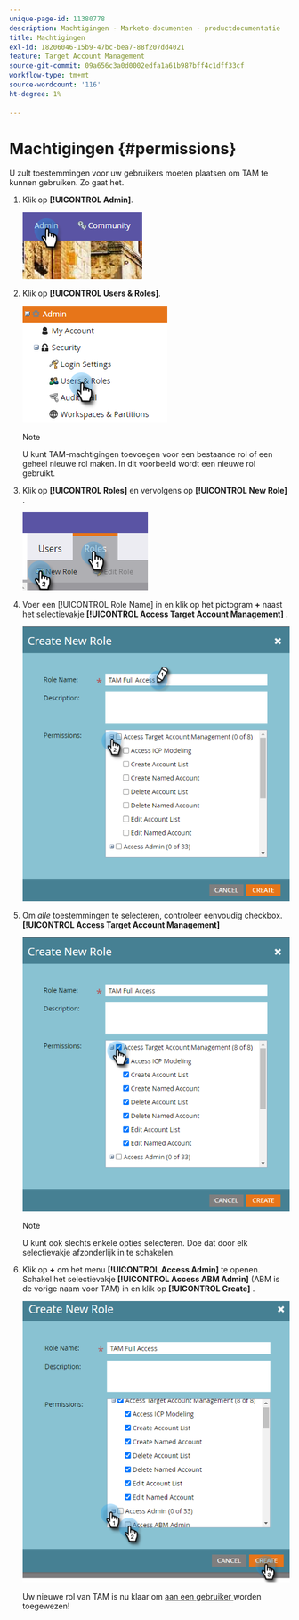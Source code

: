 ```yaml
---
unique-page-id: 11380778
description: Machtigingen - Marketo-documenten - productdocumentatie
title: Machtigingen
exl-id: 18206046-15b9-47bc-bea7-88f207dd4021
feature: Target Account Management
source-git-commit: 09a656c3a0d0002edfa1a61b987bff4c1dff33cf
workflow-type: tm+mt
source-wordcount: '116'
ht-degree: 1%

---
```


# Machtigingen {#permissions}

U zult toestemmingen voor uw gebruikers moeten plaatsen om TAM te kunnen gebruiken. Zo gaat het.

1. Klik op **[!UICONTROL Admin]**.

   ![](assets/one-2.png)

1. Klik op **[!UICONTROL Users & Roles]**.

   ![](assets/two-2.png)

   >[!NOTE]
   >
   >U kunt TAM-machtigingen toevoegen voor een bestaande rol of een geheel nieuwe rol maken. In dit voorbeeld wordt een nieuwe rol gebruikt.

1. Klik op **[!UICONTROL Roles]** en vervolgens op **[!UICONTROL New Role]** .

   ![](assets/three-2.png)

1. Voer een [!UICONTROL Role Name] in en klik op het pictogram **+** naast het selectievakje **[!UICONTROL Access Target Account Management]** .

   ![](assets/permissions-4.png)

1. Om _alle_ toestemmingen te selecteren, controleer eenvoudig checkbox. **[!UICONTROL Access Target Account Management]**

   ![](assets/permissions-5.png)

   >[!NOTE]
   >
   >U kunt ook slechts enkele opties selecteren. Doe dat door elk selectievakje afzonderlijk in te schakelen.

1. Klik op **+** om het menu **[!UICONTROL Access Admin]** te openen. Schakel het selectievakje **[!UICONTROL Access ABM Admin]** (ABM is de vorige naam voor TAM) in en klik op **[!UICONTROL Create]** .

   ![](assets/permissions-6.png)

   Uw nieuwe rol van TAM is nu klaar om [ aan een gebruiker ](/help/marketo/product-docs/administration/users-and-roles/managing-user-roles-and-permissions.md#assign-roles-to-a-user) worden toegewezen!
